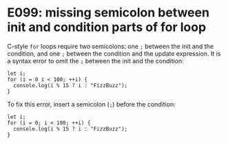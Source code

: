 # E099: missing semicolon between init and condition parts of for loop

C-style `for` loops require two semicolons: one `;` between the init and the
condition, and one `;` between the condition and the update expression. It is a
syntax error to omit the `;` between the init and the condition:

    let i;
    for (i = 0 i < 100; ++i) {
      console.log(i % 15 ? i : "FizzBuzz");
    }

To fix this error, insert a semicolon (`;`) before the condition:

    let i;
    for (i = 0; i < 100; ++i) {
      console.log(i % 15 ? i : "FizzBuzz");
    }
